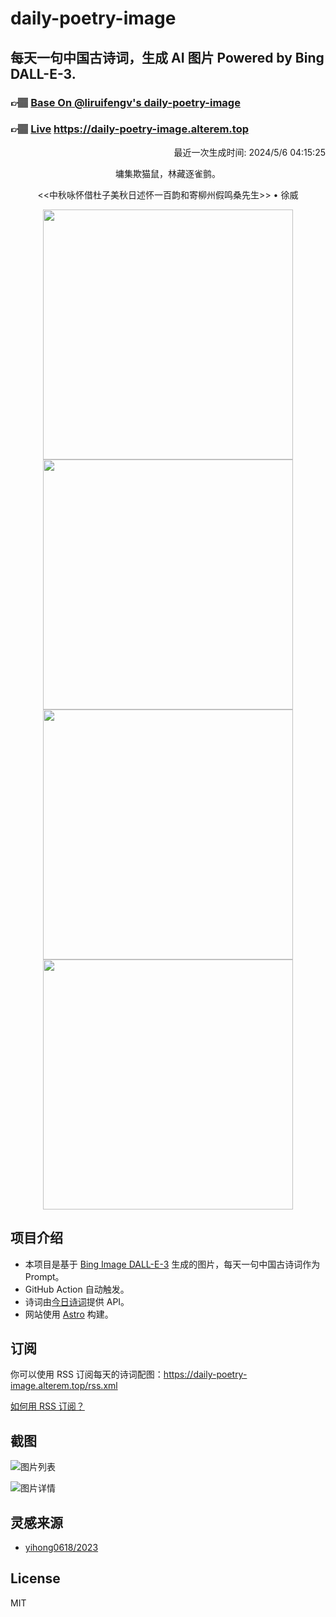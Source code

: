 
# daily-poetry-image

## 每天一句中国古诗词，生成 AI 图片 Powered by Bing DALL-E-3.

### 👉🏽 [Base On @liruifengv's daily-poetry-image](https://github.com/liruifengv/daily-poetry-image)

### 👉🏽 [Live](https://daily-poetry-image.alterem.top/) https://daily-poetry-image.alterem.top

<p align="right">
  最近一次生成时间: 2024/5/6 04:15:25
</p>
<p align="center">
墉集欺猫鼠，林藏逐雀鹯。
</p>
<p align="center">
<<中秋咏怀借杜子美秋日述怀一百韵和寄柳州假鸣桑先生>> • 徐威
</p>
<p align="center">
<img src="https://tse1.mm.bing.net/th/id/OIG4.C1dFY7slQs1cGPBxXI2X" height="400" width="400" />
<img src="https://tse4.mm.bing.net/th/id/OIG4.MGzfS2swbPEGlAK4bp0I" height="400" width="400" />
<img src="https://tse1.mm.bing.net/th/id/OIG4.Z_6fchPWNIk2hT5.qFMc" height="400" width="400" />
<img src="https://tse1.mm.bing.net/th/id/OIG4.9f2xGUjDcWiL9ET071M." height="400" width="400" />
</p>

## 项目介绍

-   本项目是基于 [Bing Image DALL-E-3](https://www.bing.com/images/create) 生成的图片，每天一句中国古诗词作为 Prompt。
-   GitHub Action 自动触发。
-   诗词由[今日诗词](https://www.jinrishici.com/)提供 API。
-   网站使用 [Astro](https://astro.build) 构建。

## 订阅

你可以使用 RSS 订阅每天的诗词配图：https://daily-poetry-image.alterem.top/rss.xml

[如何用 RSS 订阅？](https://zhuanlan.zhihu.com/p/55026716)

## 截图

![图片列表](./screenshots/Snipaste_2023-12-28_21-00-26.png)

![图片详情](./screenshots/Snipaste_2023-12-28_21-00-53.png)

## 灵感来源

-   [yihong0618/2023](https://github.com/yihong0618/2023)

## License

MIT
